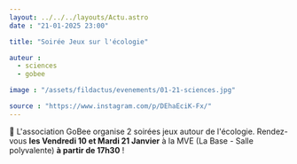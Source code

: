 ```yaml
---
layout: ../../../layouts/Actu.astro
date : "21-01-2025 23:00"

title: "Soirée Jeux sur l'écologie"

auteur :
  - sciences
  - gobee

image : "/assets/fildactus/evenements/01-21-sciences.jpg"

source : "https://www.instagram.com/p/DEhaEciK-Fx/"
---
```


🎲 L'association GoBee organise 2 soirées jeux autour de l'écologie. Rendez-vous __les Vendredi 10 et Mardi 21 Janvier__ à la MVE (La Base - Salle polyvalente) __à partir de 17h30__ !
